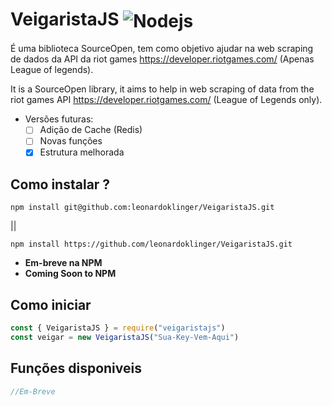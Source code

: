# VeigaristaJS     <img align="center" alt="Nodejs" src="https://camo.githubusercontent.com/18185202231435bc1c2003830758e4b9f1567a33602d9d5ed1c73a04f8a44348/687474703a2f2f696d672e736869656c64732e696f2f7374617469632f76313f6c6162656c3d535441545553266d6573736167653d454d253230444553454e564f4c56494d454e544f26636f6c6f723d475245454e267374796c653d666f722d7468652d6261646765" />

É uma biblioteca SourceOpen, tem como objetivo ajudar na web scraping de dados da API da riot games https://developer.riotgames.com/ (Apenas League of legends). 

It is a SourceOpen library, it aims to help in web scraping of data from the riot games API https://developer.riotgames.com/ (League of Legends only). 

* Versões futuras:
    - [ ] Adição de Cache (Redis)
    - [ ] Novas funções
    - [x] Estrutura melhorada
## Como instalar ?
~~~
npm install git@github.com:leonardoklinger/VeigaristaJS.git
~~~
||
~~~
npm install https://github.com/leonardoklinger/VeigaristaJS.git
~~~

- **Em-breve na NPM**
- **Coming Soon to NPM**

## Como iniciar
~~~javascript
const { VeigaristaJS } = require("veigaristajs")
const veigar = new VeigaristaJS("Sua-Key-Vem-Aqui")
~~~

## Funções disponiveis
~~~javascript
//Em-Breve 
~~~
